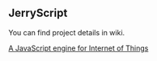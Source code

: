 ## JerryScript

You can find project details in wiki.


[A JavaScript engine for Internet of Things](http://samsung.github.io/jerryscript/)
